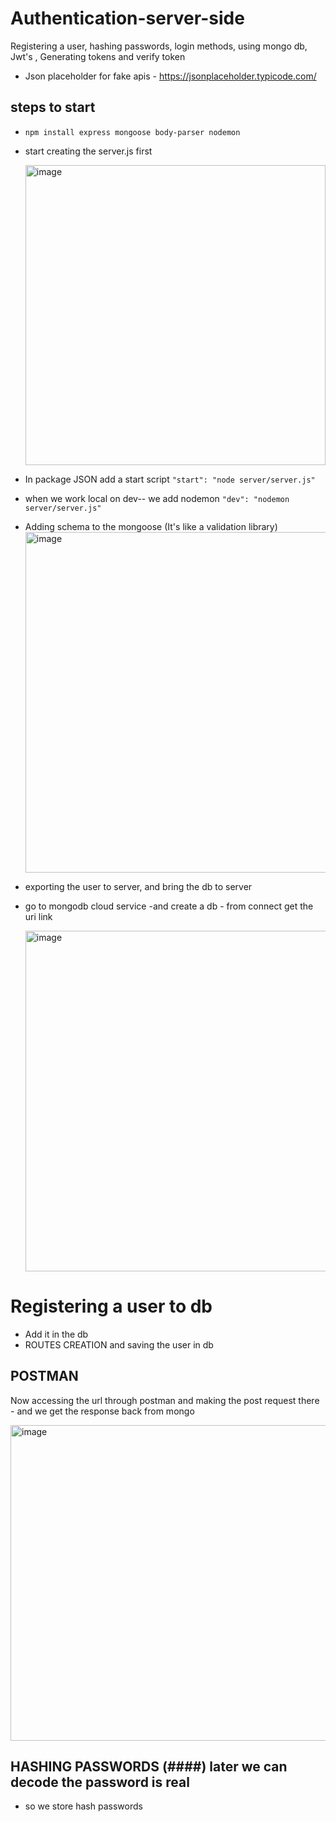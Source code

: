 
# Authentication-server-side
Registering a user, hashing passwords, login methods, using mongo db, Jwt's , Generating tokens and verify token 
- Json placeholder for fake apis - https://jsonplaceholder.typicode.com/

## steps to start
- `npm install express mongoose body-parser nodemon`

- start creating the server.js first

  <img width="480" alt="image" src="https://user-images.githubusercontent.com/56376002/208281595-acebc5bd-b3d7-42a4-8b94-f1b518b9c4dc.png">

- In package JSON add a start script
 `
 "start": "node server/server.js"
 `
- when we work local on dev-- we add nodemon 
   `"dev": "nodemon server/server.js"  `
   
- Adding schema to the mongoose (It's like a validation library)   
  <img width="545" alt="image" src="https://user-images.githubusercontent.com/56376002/208281699-d7ed8306-a983-4a31-80af-c289a43ea5b1.png">

- exporting the user to server, and bring the db to server
- go to mongodb cloud service -and create a db - from connect get the uri link 

  <img width="545" alt="image" src="https://user-images.githubusercontent.com/56376002/208282495-8766389c-247a-47a9-8f72-8027cfc0f069.png">

# Registering a user to db
 - Add it in the db
 - ROUTES CREATION and saving the user in db
 
 ## POSTMAN
 Now accessing the url through postman and making the post request there - and we get the response back from mongo
 
 <img width="505" alt="image" src="https://user-images.githubusercontent.com/56376002/208283024-758bd670-adc5-41ef-bffc-78f9fc873f72.png">

## HASHING PASSWORDS (####) later we can decode the password is real 
- so we store hash passwords



